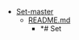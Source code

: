 - <a href = "E:\Node_projects\Node_Way\ArchivTSH_2\ArhivTimur_2\Set-master\cat.Set-master\dir.Set-master.md">Set-master</a>
    - <a href = "E:\Node_projects\Node_Way\ArchivTSH_2\ArhivTimur_2\Set-master\README.md">README.md</a>
        - *# Set
